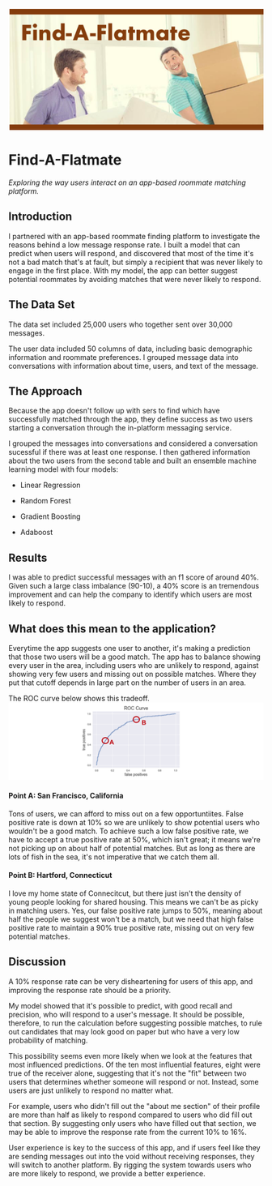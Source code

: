 ![Find-A-Flatmate](img/flatmatefinder.png?raw=true "Find-A-Flatmate")

# Find-A-Flatmate

_Exploring the way users interact on an app-based roommate matching platform._

## Introduction

I partnered with an app-based roommate finding platform to investigate the reasons behind a low message response rate. I built a model that can predict when users will respond, and discovered that most of the time it's not a bad match that's at fault, but simply a recipient that was never likely to engage in the first place. With my model, the app can better suggest potential roommates by avoiding matches that were never likely to respond. 

## The Data Set
The data set included 25,000 users who together sent over 30,000 messages.

The user data included 50 columns of data, including basic demographic information and roommate preferences. I grouped message data into conversations with information about time, users, and text of the message. 

## The Approach
Because the app doesn't follow up with sers to find which have successfully matched through the app, they define success as two users starting a conversation through the in-platform messaging service. 

I grouped the messages into conversations and considered a conversation sucessful if there was at least one response. I then gathered information about the two users from the second table and built an ensemble machine learning model with four models:

- Linear Regression

- Random Forest

- Gradient Boosting

- Adaboost

## Results
I was able to predict successful messages with an f1 score of around 40%. Given such a large class imbalance (90-10), a 40% score is an tremendous improvement and can help the company to identify which users are most likely to respond.

## What does this mean to the application?

Everytime the app suggests one user to another, it's making a prediction that those two users will be a good match. The app has to balance showing every user in the area, including users who are unlikely to respond, against showing very few users and missing out on possible matches. Where they put that cutoff depends in large part on the number of users in an area.

The ROC curve below shows this tradeoff. 
![ROC Curve](img/roc_curve_AB_temp.png?raw=true "ROC Curve")

#### Point A: San Francisco, California

Tons of users, we can afford to miss out on a few opportuntiites. False positive rate is down at 10% so we are unlikely to show potential users who wouldn't be a good match. To achieve such a low false positive rate, we have to accept a true positive rate at 50%, which isn't great; it means we're not picking up on about half of potential matches. But as long as there are lots of fish in the sea, it's not imperative that we catch them all.

#### Point B: Hartford, Connecticut

I love my home state of Connecitcut, but there just isn't the density of young people looking for shared housing. This means we can't be as picky in matching users. Yes, our false positive rate jumps to 50%, meaning about half the people we suggest won't be a match, but we need that high false positive rate to maintain a 90% true positive rate, missing out on very few potential matches. 

## Discussion
A 10% response rate can be very disheartening for users of this app, and improving the response rate should be a priority.

My model showed that it's possible to predict, with good recall and precision, who will respond to a user's message. It should be possible, therefore, to run the calculation before suggesting possible matches, to rule out candidates that may look good on paper but who have a very low probability of matching.

This possibility seems even more likely when we look at the features that most influenced predictions. Of the ten most influential features, eight were true of the receiver alone, suggesting that it's not the "fit" between two users that determines whether someone will respond or not. Instead, some users are just unlikely to respond no matter what.

For example, users who didn't fill out the "about me section" of their profile are more than half as likely to respond compared to users who did fill out that section. By suggesting only users who have filled out that section, we may be able to improve the response rate from the current 10% to 16%.

User experience is key to the success of this app, and if users feel like they are sending messages out into the void without receiving responses, they will switch to another platform. By rigging the system towards users who are more likely to respond, we provide a better experience.
